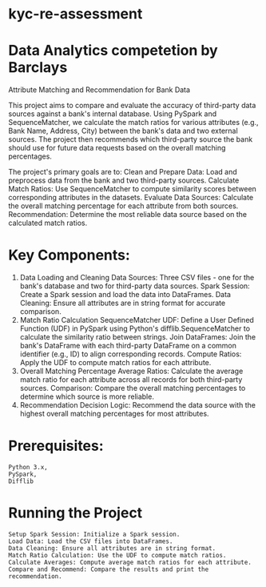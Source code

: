 # kyc-re-assessment
# Data Analytics competetion by Barclays

Attribute Matching and Recommendation for Bank Data

This project aims to compare and evaluate the accuracy of third-party data sources against a bank's internal database. Using PySpark and SequenceMatcher, we calculate the match ratios for various attributes (e.g., Bank Name, Address, City) between the bank's data and two external sources. The project then recommends which third-party source the bank should use for future data requests based on the overall matching percentages.

The project's primary goals are to:
	Clean and Prepare Data: Load and preprocess data from the bank and two third-party sources.
	Calculate Match Ratios: Use SequenceMatcher to compute similarity scores between corresponding attributes in the datasets.
	Evaluate Data Sources: Calculate the overall matching percentage for each attribute from both sources.
	Recommendation: Determine the most reliable data source based on the calculated match ratios.

# Key Components:
1. Data Loading and Cleaning
	Data Sources: Three CSV files - one for the bank's database and two for third-party data sources.
	Spark Session: Create a Spark session and load the data into DataFrames.
	Data Cleaning: Ensure all attributes are in string format for accurate comparison.
2. Match Ratio Calculation
	SequenceMatcher UDF: Define a User Defined Function (UDF) in PySpark using Python's difflib.SequenceMatcher to calculate the similarity ratio between strings.
	Join DataFrames: Join the bank's DataFrame with each third-party DataFrame on a common identifier (e.g., ID) to align corresponding records.
	Compute Ratios: Apply the UDF to compute match ratios for each attribute.
3. Overall Matching Percentage
	Average Ratios: Calculate the average match ratio for each attribute across all records for both third-party sources.
	Comparison: Compare the overall matching percentages to determine which source is more reliable.
4. Recommendation
	Decision Logic: Recommend the data source with the highest overall matching percentages for most attributes.

# Prerequisites:
	Python 3.x,
	PySpark,
	Difflib
 
# Running the Project
	Setup Spark Session: Initialize a Spark session.
	Load Data: Load the CSV files into DataFrames.
	Data Cleaning: Ensure all attributes are in string format.
	Match Ratio Calculation: Use the UDF to compute match ratios.
	Calculate Averages: Compute average match ratios for each attribute.
	Compare and Recommend: Compare the results and print the recommendation.
